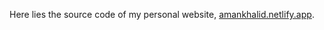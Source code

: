 Here lies the source code of my personal website, [amankhalid.netlify.app](https://amankhalid.netlify.app).
